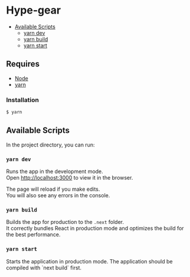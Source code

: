 # Hype-gear

-   [Available Scripts](#available-scripts)
    -   [yarn dev](#npm-run-dev)
    -   [yarn build](#npm-run-build)
    -   [yarn start](#npm-run-start)

## Requires

-   [Node](https://nodejs.org/en/download)
-   [yarn](https://yarnpkg.com/lang/en/)

### Installation

```bash
$ yarn
```

## Available Scripts

In the project directory, you can run:

### `yarn dev`

Runs the app in the development mode.<br>
Open [http://localhost:3000](http://localhost:3000) to view it in the browser.

The page will reload if you make edits.<br>
You will also see any errors in the console.

### `yarn build`

Builds the app for production to the `.next` folder.<br>
It correctly bundles React in production mode and optimizes the build for the best performance.

### `yarn start`

Starts the application in production mode.
The application should be compiled with \`next build\` first.
